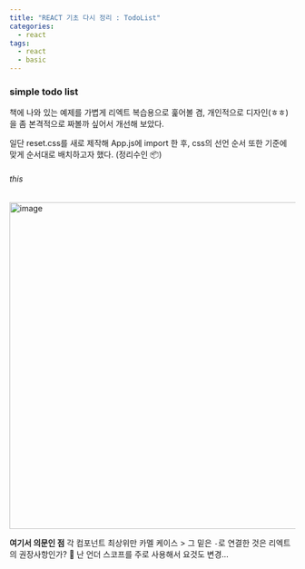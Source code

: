 ```yaml
---
title: "REACT 기초 다시 정리 : TodoList"
categories:
  - react
tags:
  - react
  - basic
---
```


### simple todo list

책에 나와 있는 예제를 가볍게 리엑트 복습용으로 훑어볼 겸, 개인적으로 디자인(ㅎㅎ)을 좀 본격적으로 짜볼까 싶어서 개선해 보았다.

일단 reset.css를 새로 제작해 App.js에 import 한 후, css의 선언 순서 또한 기준에 맞게 순서대로 배치하고자 했다. (정리수인 📦)

###### this
<img width="576" alt="image" src="https://user-images.githubusercontent.com/54466684/202707961-27eb95ee-6b42-4ca5-89bc-b1ce0865cf47.png">

**여기서 의문인 점** 각 컴포넌트 최상위만 카멜 케이스 > 그 밑은 `-`로 연결한 것은 리엑트의 권장사항인가? 🤔
난 언더 스코프를 주로 사용해서 요것도 변경...